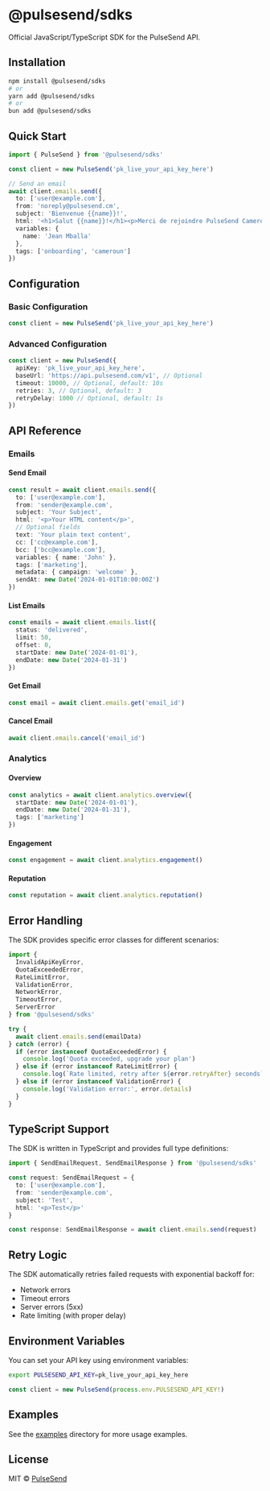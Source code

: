 # @pulsesend/sdks

Official JavaScript/TypeScript SDK for the PulseSend API.

## Installation

```bash
npm install @pulsesend/sdks
# or
yarn add @pulsesend/sdks  
# or
bun add @pulsesend/sdks
```

## Quick Start

```typescript
import { PulseSend } from '@pulsesend/sdks'

const client = new PulseSend('pk_live_your_api_key_here')

// Send an email
await client.emails.send({
  to: ['user@example.com'],
  from: 'noreply@pulsesend.cm',
  subject: 'Bienvenue {{name}}!',
  html: '<h1>Salut {{name}}!</h1><p>Merci de rejoindre PulseSend Cameroun 🇨🇲</p>',
  variables: {
    name: 'Jean Mballa'
  },
  tags: ['onboarding', 'cameroun']
})
```

## Configuration

### Basic Configuration

```typescript
const client = new PulseSend('pk_live_your_api_key_here')
```

### Advanced Configuration

```typescript
const client = new PulseSend({
  apiKey: 'pk_live_your_api_key_here',
  baseUrl: 'https://api.pulsesend.com/v1', // Optional
  timeout: 10000, // Optional, default: 10s
  retries: 3, // Optional, default: 3
  retryDelay: 1000 // Optional, default: 1s
})
```

## API Reference

### Emails

#### Send Email

```typescript
const result = await client.emails.send({
  to: ['user@example.com'],
  from: 'sender@example.com',
  subject: 'Your Subject',
  html: '<p>Your HTML content</p>',
  // Optional fields
  text: 'Your plain text content',
  cc: ['cc@example.com'],
  bcc: ['bcc@example.com'],
  variables: { name: 'John' },
  tags: ['marketing'],
  metadata: { campaign: 'welcome' },
  sendAt: new Date('2024-01-01T10:00:00Z')
})
```

#### List Emails

```typescript
const emails = await client.emails.list({
  status: 'delivered',
  limit: 50,
  offset: 0,
  startDate: new Date('2024-01-01'),
  endDate: new Date('2024-01-31')
})
```

#### Get Email

```typescript
const email = await client.emails.get('email_id')
```

#### Cancel Email

```typescript
await client.emails.cancel('email_id')
```

### Analytics

#### Overview

```typescript
const analytics = await client.analytics.overview({
  startDate: new Date('2024-01-01'),
  endDate: new Date('2024-01-31'),
  tags: ['marketing']
})
```

#### Engagement

```typescript
const engagement = await client.analytics.engagement()
```

#### Reputation

```typescript
const reputation = await client.analytics.reputation()
```

## Error Handling

The SDK provides specific error classes for different scenarios:

```typescript
import { 
  InvalidApiKeyError,
  QuotaExceededError,
  RateLimitError,
  ValidationError,
  NetworkError,
  TimeoutError,
  ServerError
} from '@pulsesend/sdks'

try {
  await client.emails.send(emailData)
} catch (error) {
  if (error instanceof QuotaExceededError) {
    console.log('Quota exceeded, upgrade your plan')
  } else if (error instanceof RateLimitError) {
    console.log(`Rate limited, retry after ${error.retryAfter} seconds`)
  } else if (error instanceof ValidationError) {
    console.log('Validation error:', error.details)
  }
}
```

## TypeScript Support

The SDK is written in TypeScript and provides full type definitions:

```typescript
import { SendEmailRequest, SendEmailResponse } from '@pulsesend/sdks'

const request: SendEmailRequest = {
  to: ['user@example.com'],
  from: 'sender@example.com',
  subject: 'Test',
  html: '<p>Test</p>'
}

const response: SendEmailResponse = await client.emails.send(request)
```

## Retry Logic

The SDK automatically retries failed requests with exponential backoff for:

- Network errors
- Timeout errors  
- Server errors (5xx)
- Rate limiting (with proper delay)

## Environment Variables

You can set your API key using environment variables:

```bash
export PULSESEND_API_KEY=pk_live_your_api_key_here
```

```typescript
const client = new PulseSend(process.env.PULSESEND_API_KEY!)
```

## Examples

See the [examples](./examples/) directory for more usage examples.

## License

MIT © [PulseSend](https://pulsesend.com)